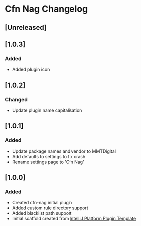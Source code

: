 <!-- Keep a Changelog guide -> https://keepachangelog.com -->

# Cfn Nag Changelog

## [Unreleased]

## [1.0.3]
### Added
- Added plugin icon

## [1.0.2]
### Changed
- Update plugin name capitalisation

## [1.0.1]
### Added
- Update package names and vendor to MMTDigital
- Add defaults to settings to fix crash
- Rename settings page to 'Cfn Nag'

## [1.0.0]
### Added
- Created cfn-nag initial plugin
- Added custom rule directory support
- Added blacklist path support
- Initial scaffold created from [IntelliJ Platform Plugin Template](https://github.com/JetBrains/intellij-platform-plugin-template)